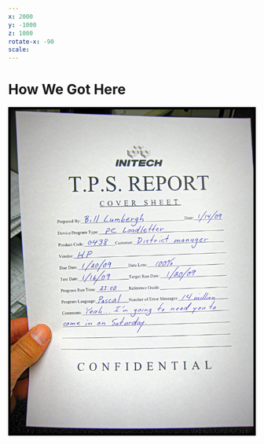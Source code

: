 ```yaml
---
x: 2000
y: -1000
z: 1000
rotate-x: -90
scale:
---
```


# How We Got Here

![TPS Report](img/tps-report.jpeg)
